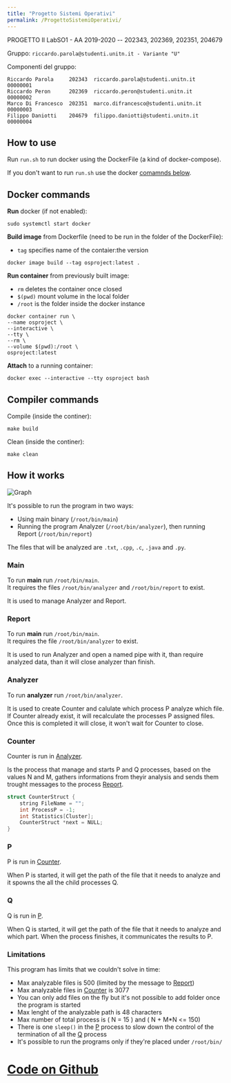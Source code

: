 ```yaml
---
title: "Progetto Sistemi Operativi"
permalink: /ProgettoSistemiOperativi/
---
```


PROGETTO II LabSO1 - AA 2019-2020 -- 202343, 202369, 202351, 204679

Gruppo: `riccardo.parola@studenti.unitn.it - Variante "U"`

Componenti del gruppo:

``` plaintext
Riccardo Parola     202343  riccardo.parola@studenti.unitn.it    00000001  
Riccardo Peron      202369  riccardo.peron@studenti.unitn.it     00000002  
Marco Di Francesco  202351  marco.difrancesco@studenti.unitn.it  00000003  
Filippo Daniotti    204679  filippo.daniotti@studenti.unitn.it   00000004  
```

## How to use

Run `run.sh` to run docker using the DockerFile (a kind of docker-compose).

If you don't want to run `run.sh` use the docker [comamnds below](#docker-commands).

## Docker commands

**Run** docker (if not enabled):

``` Docker
sudo systemctl start docker
```

**Build image** from Dockerfile (need to be run in the folder of the DockerFile):

- `tag` specifies name of the contaier:the version

``` Docker
docker image build --tag osproject:latest .
```

**Run container** from previously built image:

- `rm` deletes the container once closed
- `$(pwd)` mount volume in the local folder
- `/root` is the folder inside the docker instance

``` Docker
docker container run \
--name osproject \
--interactive \
--tty \
--rm \
--volume $(pwd):/root \
osproject:latest
```

**Attach** to a running container:

``` Docker
docker exec --interactive --tty osproject bash
```

## Compiler commands

Compile (inside the continer):

``` shell
make build
```

Clean (inside the continer):

``` shell
make clean
```

## How it works

![Graph](https://i.imgur.com/7D2PV6L.png)

It's possible to run the program in two ways:

- Using main binary (`/root/bin/main`)
- Running the program Analyzer (`/root/bin/analyzer`), then running Report (`/root/bin/report`)

The files that will be analyzed are `.txt`, `.cpp`, `.c`, `.java` and `.py`.

### Main

To run **main** run `/root/bin/main`.  
It requires the files `/root/bin/analyzer` and `/root/bin/report` to exist.

It is used to manage Analyzer and Report.

### Report

To run **main** run `/root/bin/main`.  
It requires the file `/root/bin/analyzer` to exist.

It is used to run Analyzer and open a named pipe with it, than require analyzed data, than it will close analyzer than finish.

### Analyzer

To run **analyzer** run `/root/bin/analyzer`.  

It is used to create Counter and calulate which process P analyze which file. If Counter already exist, it will recalculate the processes P assigned files. Once this is completed it will close, it won't wait for Counter to close.

### Counter

Counter is run in [Analyzer](#Analyzer).

Is the process that manage and starts P and Q processes, based on the values N and M, gathers informations from theyir analysis and sends them trought messages to the process [Report](#Report).

``` C
struct CounterStruct {
    string FileName = "";
    int ProcessP = -1;
    int Statistics[Cluster];
    CounterStruct *next = NULL;
}
```

### P

P is run in [Counter](#Counter).

When P is started, it will get the path of the file that it needs to analyze and it spowns the all the child processes Q.

### Q

Q is run in [P](#P).

When Q is started, it will get the path of the file that it needs to analyze and which part. When the process finishes, it communicates the results to P.

### Limitations

This program has limits that we couldn't solve in time:

- Max analyzable files is 500 (limited by the message to [Report](#Report))
- Max analyzable files in [Counter](#Counter) is 3077
- You can only add files on the fly but it's not possible to add folder once the program is started
- Max lenght of the analyzable path is 48 characters
- Max number of total process is ( N = 15 ) and ( N + M*N <= 150)
- There is one `sleep()` in the [P](#P) process to slow down the control of the termination of all the [Q](#Q) process
- It's possible to run the programs only if they're placed under `/root/bin/`

# [Code on Github](https://github.com/MarcoDiFrancesco/ProgettoSistemiOperativi)
